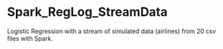 # Spark_RegLog_StreamData
Logistic Regression with a stream of simulated data (airlines) from 20 csv files with Spark. 
